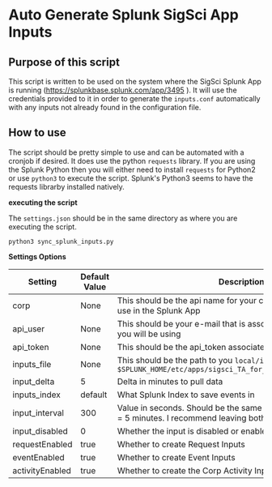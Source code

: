 # Auto Generate Splunk SigSci App Inputs

## Purpose of this script

This script is written to be used on the system where the SigSci Splunk App is running (https://splunkbase.splunk.com/app/3495 ). It will use the credentials provided to it in order to generate the `inputs.conf` automatically with any inputs not already found in the configuration file. 

## How to use

The script should be pretty simple to use and can be automated with a cronjob if desired. It does use the python `requests` library. If you are using the Splunk Python then you will either need to install `requests` for Python2 or use `python3` to execute the script. Splunk's Python3 seems to have the requests librarby installed natively.

**executing the script**

The `settings.json` should be in the same directory as where you are executing the script.

`python3 sync_splunk_inputs.py`


**Settings Options**

| Setting | Default Value | Description |
|---------|---------------|-------------|
| corp | None | This should be the api name for your corp. Same as what you use in the Splunk App |
| api_user | None | This should be your e-mail that is associated with the API Token you will be using |
| api_token | None | This should be the api_token associated with your API User |
| inputs_file | None | This should be the path to you `local/inputs.conf` I.E. `$SPLUNK_HOME/etc/apps/sigsci_TA_for_splunk/local/inputs.conf`
| input_delta | 5 | Delta in minutes to pull data |
|inputs_index | default | What Splunk Index to save events in |
| input_interval | 300 | Value in seconds. Should be the same as Delta, I.e. 300 seconds = 5 minutes. I recommend leaving both at 5 minutes |
| input_disabled | 0 | Whether the input is disabled or enabled |
| requestEnabled | true | Whether to create Request Inputs |
| eventEnabled | true | Whether to create Event Inputs |
| activityEnabled | true | Whether to create the Corp Activity Input |